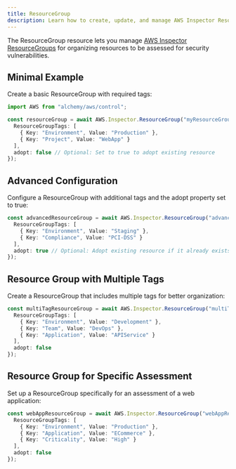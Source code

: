 ```yaml
---
title: ResourceGroup
description: Learn how to create, update, and manage AWS Inspector ResourceGroups using Alchemy Cloud Control.
---
```


The ResourceGroup resource lets you manage [AWS Inspector ResourceGroups](https://docs.aws.amazon.com/inspector/latest/userguide/) for organizing resources to be assessed for security vulnerabilities.

## Minimal Example

Create a basic ResourceGroup with required tags:

```ts
import AWS from "alchemy/aws/control";

const resourceGroup = await AWS.Inspector.ResourceGroup("myResourceGroup", {
  ResourceGroupTags: [
    { Key: "Environment", Value: "Production" },
    { Key: "Project", Value: "WebApp" }
  ],
  adopt: false // Optional: Set to true to adopt existing resource
});
```

## Advanced Configuration

Configure a ResourceGroup with additional tags and the adopt property set to true:

```ts
const advancedResourceGroup = await AWS.Inspector.ResourceGroup("advancedResourceGroup", {
  ResourceGroupTags: [
    { Key: "Environment", Value: "Staging" },
    { Key: "Compliance", Value: "PCI-DSS" }
  ],
  adopt: true // Optional: Adopt existing resource if it already exists
});
```

## Resource Group with Multiple Tags

Create a ResourceGroup that includes multiple tags for better organization:

```ts
const multiTagResourceGroup = await AWS.Inspector.ResourceGroup("multiTagResourceGroup", {
  ResourceGroupTags: [
    { Key: "Environment", Value: "Development" },
    { Key: "Team", Value: "DevOps" },
    { Key: "Application", Value: "APIService" }
  ],
  adopt: false
});
```

## Resource Group for Specific Assessment

Set up a ResourceGroup specifically for an assessment of a web application:

```ts
const webAppResourceGroup = await AWS.Inspector.ResourceGroup("webAppResourceGroup", {
  ResourceGroupTags: [
    { Key: "Environment", Value: "Production" },
    { Key: "Application", Value: "ECommerce" },
    { Key: "Criticality", Value: "High" }
  ],
  adopt: false
});
```